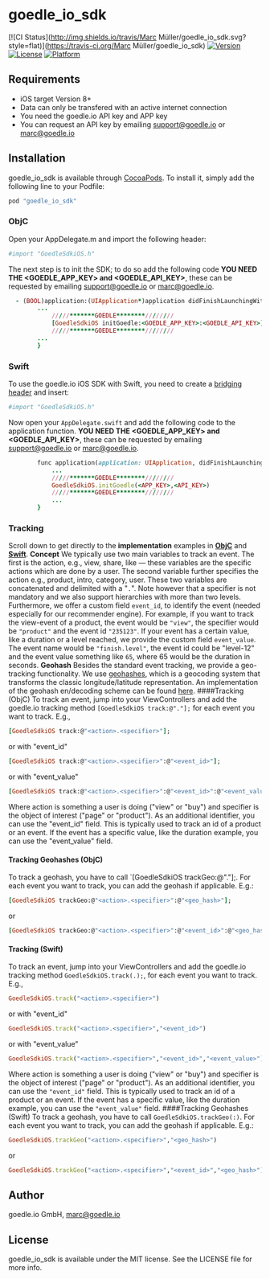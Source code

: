 # goedle_io_sdk
[![CI Status](http://img.shields.io/travis/Marc Müller/goedle_io_sdk.svg?style=flat)](https://travis-ci.org/Marc Müller/goedle_io_sdk)
[![Version](https://img.shields.io/cocoapods/v/goedle_io_sdk.svg?style=flat)](http://cocoapods.org/pods/goedle_io_sdk)
[![License](https://img.shields.io/cocoapods/l/goedle_io_sdk.svg?style=flat)](http://cocoapods.org/pods/goedle_io_sdk)
[![Platform](https://img.shields.io/cocoapods/p/goedle_io_sdk.svg?style=flat)](http://cocoapods.org/pods/goedle_io_sdk)
## Requirements
- iOS target Version 8+
- Data can only be transfered with an active internet connection
- You need the goedle.io API key and APP key
- You can request an API key by emailing support@goedle.io or marc@goedle.io
## Installation
goedle_io_sdk is available through [CocoaPods](http://cocoapods.org). To install it, simply add the following line to your Podfile:
```ruby
pod "goedle_io_sdk"
```
### ObjC
Open your AppDelegate.m and import the following header:
```ruby
#import "GoedleSdkiOS.h"
```
The next step is to init the SDK; to do so add the following code
**YOU NEED THE <GOEDLE_APP_KEY\> and <GOEDLE_API_KEY\>**, these can be requested by emailing support@goedle.io or marc@goedle.io.
```ruby
  - (BOOL)application:(UIApplication*)application didFinishLaunchingWithOptions:(NSDictionary*)launchOptions{
        ...
            /////*******GOEDLE********////////
            [GoedleSdkiOS initGoedle:<GOEDLE_APP_KEY>:<GOEDLE_API_KEY>];
            /////*******GOEDLE********////////
        ...
        }
```
### Swift
To use the goedle.io iOS SDK with Swift, you need to create a [bridging header](https://developer.apple.com/library/content/documentation/Swift/Conceptual/BuildingCocoaApps/MixandMatch.html) and insert:
```ruby
#import "GoedleSdkiOS.h"
```
Now open your `AppDelegate.swift` and add the following code to the application function.
**YOU NEED THE <GOEDLE_APP_KEY\> and <GOEDLE_API_KEY\>**, these can be requested by emailing support@goedle.io or marc@goedle.io.
```ruby
        func application(application: UIApplication, didFinishLaunchingWithOptions launchOptions: [NSObject: AnyObject]?) -> Bool {
            ...
            /////*******GOEDLE********////////
            GoedleSdkiOS.initGoedle(<APP_KEY>,<API_KEY>)
            /////*******GOEDLE********////////
            ...
        }
```
### Tracking 
Scroll down to get directly to the **implementation** examples in **[ObjC](#track_objc)** and **[Swift](#track_swift)**. 
**Concept** 
We typically use two main variables to track an event. The first is the action, e.g., view, share, like — these variables are the specific actions which are done by a user. The second variable further specifies the action e.g., product, intro, category, user. These two variables are concatenated and delimited with a "`.`". Note however that a specifier is not mandatory and we also support hierarchies with more than two levels.
Furthermore, we offer a custom field `event_id`, to identify the event (needed especially for our recommender engine).
For example, if you want to track the view-event of a product, the event would be `"view"`, the specifier would be `"product"` and the event id `"235123"`.
If your event has a certain value, like a duration or a level reached, we provide the custom field `event_value`. The event name would be `"finish.level"`, the event id could be "level-12" and the event value something like `65`, where 65 would be the duration in seconds.
**Geohash**
Besides the standard event tracking, we provide a geo-tracking functionality. We use [geohashes](https://en.wikipedia.org/wiki/Geohash), which is a geocoding system that transforms the classic longitude/latitude representation.
An implementation of the geohash en/decoding scheme can be found [here](https://github.com/sunng87/node-geohash).
####<a name="track_objc"></a>Tracking (ObjC)
To track an event, jump into your ViewControllers and add the goedle.io tracking method `[GoedleSdkiOS track:@"."];` for each event you want to track. E.g.,
```ruby
[GoedleSdkiOS track:@"<action>.<specifier>"];
```
or with "event_id"
```ruby
[GoedleSdkiOS track:@"<action>.<specifier>":@"<event_id>"];
```
or with "event_value"
```ruby
[GoedleSdkiOS track:@"<action>.<specifier>":@"<event_id>":@"<event_value>"];
```
Where action is something a user is doing ("view" or "buy") and specifier is the object of interest ("page" or "product"). As an additional identifier, you can use the "event_id" field. This is typically used to track an id of a product or an event. If the event has a specific value, like the duration example, you can use the "event_value" field.
#### Tracking Geohashes (ObjC)
To track a geohash, you have to call `[GoedleSdkiOS trackGeo:@"."];. For each event you want to track, you can add the geohash if applicable. E.g.:
```ruby
[GoedleSdkiOS trackGeo:@"<action>.<specifier>":@"<geo_hash>"];
```
or
```ruby
[GoedleSdkiOS trackGeo:@"<action>.<specifier>":@"<event_id>":@"<geo_hash>"];
```
#### <a name="track_swift"></a>Tracking (Swift)
To track an event, jump into your ViewControllers and add the goedle.io tracking method `GoedleSdkiOS.track(.);`, for each event you want to track. E.g.,
```ruby
GoedleSdkiOS.track("<action>.<specifier>")
```   
or with "event_id"
```ruby
GoedleSdkiOS.track("<action>.<specifier>","<event_id>")
```
or with "event_value"
```ruby
GoedleSdkiOS.track("<action>.<specifier>","<event_id>","<event_value>")
```   
Where action is something a user is doing ("view" or "buy") and specifier is the object of interest ("page" or "product"). As an additional identifier, you can use the `"event_id"` field. This is typically used to track an id of a product or an event. If the event has a specific value, like the duration example, you can use the `"event_value"` field.
####Tracking Geohashes (Swift)
To track a geohash, you have to call `GoedleSdkiOS.trackGeo(:)`. For each event you want to track, you can add the geohash if applicable. E.g.:
```ruby
GoedleSdkiOS.trackGeo("<action>.<specifier>","<geo_hash>")
```
or
```ruby
GoedleSdkiOS.trackGeo("<action>.<specifier>","<event_id>","<geo_hash>")
```
## Author
goedle.io GmbH, marc@goedle.io
## License
goedle_io_sdk is available under the MIT license. See the LICENSE file for more info.
